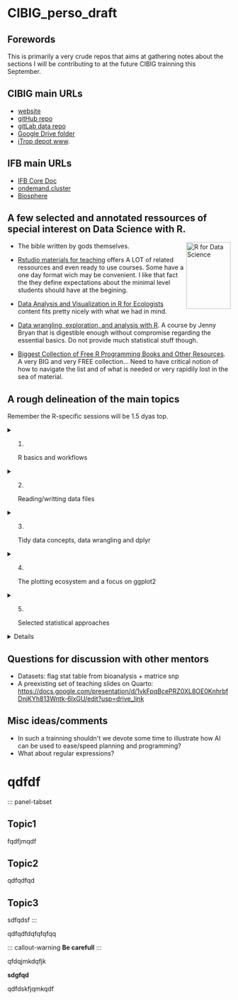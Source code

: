 # CIBIG_perso_draft

## Forewords

This is primarily a very crude repos that aims at gathering notes about the sections I will be contributing to at the future CIBIG trainning this September.

## CIBIG main URLs

  - [website](https://cibig-wave.github.io/)
  - [gitHub repo](https://github.com/CIBiG-wave/cibig-wave.github.io/tree/gh-pages)
  - [gitLab data repo](https://forge.ird.fr/diade/cibig-wave-data)
  - [Google Drive folder](https://drive.google.com/drive/folders/1ohTyaFYsGwPAy_Sv7UvCDlEZj9SV-9bB?usp=drive_link)
  - [iTrop depot www](https://itrop.ird.fr/trainingts/).
  
## IFB main URLs

  - [IFB Core Doc](https://ifb-elixirfr.gitlab.io/cluster/doc/)
  - [ondemand.cluster](https://ondemand.cluster.france-bioinformatique.fr/)
  - [Biosphere](https://biosphere.france-bioinformatique.fr/)
  

## A few selected and annotated ressources of special interest on Data Science with R.

-   [<img src="https://r4ds.hadley.nz/cover.jpg" alt="R for Data Science" style="float:right" width="100" height="150"/>](https://r4ds.hadley.nz) The bible written by gods themselves.

-   [Rstudio materials for teaching](https://education.rstudio.com/teach/materials/) offers A LOT of related ressources and even ready to use courses. Some have a one day format wich may be convenient. I like that fact the they define expectations about the minimal level students should have at the begining.

- [Data Analysis and Visualization in R for Ecologists](https://datacarpentry.org/R-ecology-lesson/index.html) content fits pretty nicely with what we had in mind.

-   [Data wrangling, exploration, and analysis with R](https://stat545.com/?utm_source=perplexity). A course by Jenny Bryan that is digestible enough without compromise regarding the essential basics. Do not provide much statistical stuff though.

-   [Biggest Collection of Free R Programming Books and Other Resources](https://github.com/javedali99/r-resources-for-data-science). A very BIG and very FREE collection... Need to have critical notion of how to navigate the list and of what is needed or very rapidily lost in the sea of material.

## A rough delineation of the main topics

Remember the R-specific sessions will be 1.5 dyas top.

<details>

<summary>

1.  R basics and workflows

    </summary>

-   what makes R special? Vectorized Functions, pipes?,

-   R studio a dedicated IDE: main features including accessing packages documentation. Take advantage of this to ask students to find the R syntax for concepts that have been covered in the previeous "algo" section.

-   packages ecosystemS: CRAN, bioconductor, rOpenSci, Tidyverse ... -\> R-universe system

    </details>

<details>

<summary>

2.  Reading/writting data files

    </summary>

    </details>

<details>

<summary>

3.  Tidy data concepts, data wrangling and dplyr

    </summary>

    </details>

<details>

<summary>

4.  The plotting ecosystem and a focus on ggplot2

    </summary>

    </details>

<details>

<summary>

5.  Selected statistical approaches

    </summary>

    </details>

<details>

1.  A touch on R for genomics

    </summary>

    </details>

## Questions for discussion with other mentors

-  Datasets: flag stat table from bioanalysis + matrice snp
-  A preexisting set of teaching slides on Quarto: https://docs.google.com/presentation/d/1vkFpqBcePRZ0XL8OE0KnhrbfDnjKYh813Wntk-6lxGU/edit?usp=drive_link





## Misc ideas/comments

-   In such a trainning shouldn't we devote some time to illustrate how AI can be used to ease/speed planning and programming?
-   What about regular expressions?

# qdfdf

::: panel-tabset
## Topic1

fqdfjmqdf

## Topic2

qdfqdfqd

## Topic3

sdfqdsf
:::

qdfqdfdqfqfqfqq

::: callout-warning
**Be carefull**
:::

qfdqjmkdqfjk

**sdgfqd**

qdfdskfjqmkqdf

